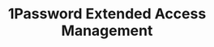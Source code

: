 ---
description: Secure every sign-in for every app on every device.
episode: 602
link: https://1password.com/unplugged
shortname: 1password.com-lup
title: 1Password Extended Access Management
---